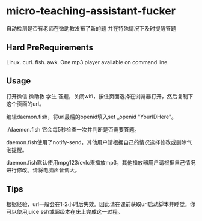 # micro-teaching-assistant-fucker
自动检测是否有老师在微助教发布了新的题 并在特殊情况下及时提醒答题

## Hard PreRequirements

Linux. curl. fish. awk. One mp3 player available on command line.

## Usage

打开微信 微助教 学生 答题，关闭wifi，按住页面选择在浏览器打开，然后复制下这个页面的url。

编辑daemon.fish，将url最后的openid填入set \_openid "YourIDHere"。

./daemon.fish 它会每5秒检查一次并判断是否需要答题。

daemon.fish使用了notify-send，其他用户请根据自己的情况选择修改或删除气泡提醒。

daemon.fish默认使用mpg123/cvlc来播放mp3，其他播放器用户请根据自己情况进行修改。请将电脑声音调大。

## Tips

根据经验，url一般会在1-2小时后失效。因此请在课前获取url启动脚本并睡觉。你可以使用juice ssh或超级本在床上完成这一过程。
